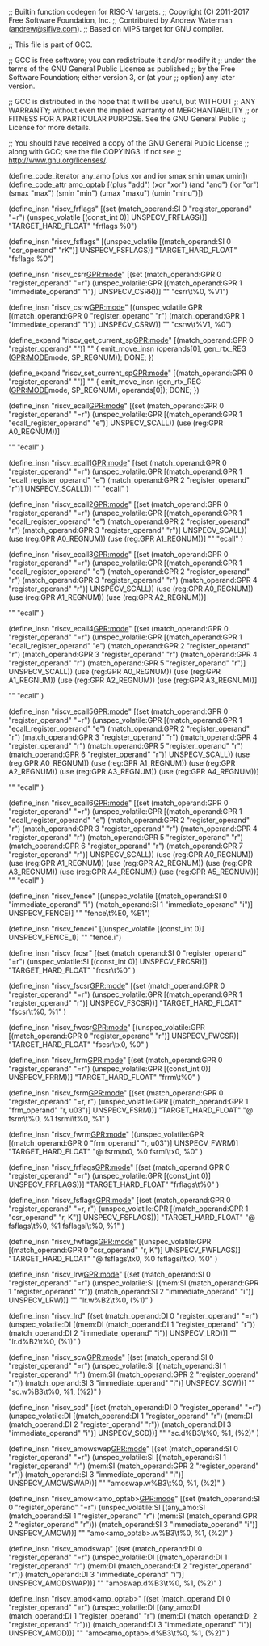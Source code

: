 ;; Builtin function codegen for RISC-V targets.
;; Copyright (C) 2011-2017 Free Software Foundation, Inc.
;; Contributed by Andrew Waterman (andrew@sifive.com).
;; Based on MIPS target for GNU compiler.

;; This file is part of GCC.

;; GCC is free software; you can redistribute it and/or modify it
;; under the terms of the GNU General Public License as published
;; by the Free Software Foundation; either version 3, or (at your
;; option) any later version.

;; GCC is distributed in the hope that it will be useful, but WITHOUT
;; ANY WARRANTY; without even the implied warranty of MERCHANTABILITY
;; or FITNESS FOR A PARTICULAR PURPOSE.  See the GNU General Public
;; License for more details.

;; You should have received a copy of the GNU General Public License
;; along with GCC; see the file COPYING3.  If not see
;; <http://www.gnu.org/licenses/>.

(define_code_iterator any_amo [plus xor and ior smax smin umax umin])
(define_code_attr amo_optab
  [(plus "add") (xor "xor") (and "and") (ior "or")
   (smax "max") (smin "min")  (umax "maxu") (umin "minu")])

(define_insn "riscv_frflags"
  [(set (match_operand:SI 0 "register_operand" "=r")
	(unspec_volatile [(const_int 0)] UNSPECV_FRFLAGS))]
  "TARGET_HARD_FLOAT"
  "frflags %0")

(define_insn "riscv_fsflags"
  [(unspec_volatile [(match_operand:SI 0 "csr_operand" "rK")] UNSPECV_FSFLAGS)]
  "TARGET_HARD_FLOAT"
  "fsflags %0")

(define_insn "riscv_csrr<GPR:mode>"
  [(set (match_operand:GPR 0 "register_operand" "=r")
        (unspec_volatile:GPR [(match_operand:GPR 1 "immediate_operand" "i")] UNSPECV_CSRR))]
  ""
  "csrr\t%0, %V1")

(define_insn "riscv_csrw<GPR:mode>"
  [(unspec_volatile:GPR [(match_operand:GPR 0 "register_operand" "r")
                        (match_operand:GPR 1 "immediate_operand" "i")] UNSPECV_CSRW)]
  ""
  "csrw\t%V1, %0")

(define_expand "riscv_get_current_sp<GPR:mode>"
  [(match_operand:GPR 0 "register_operand" "")]
  ""
{
  emit_move_insn (operands[0], gen_rtx_REG (<GPR:MODE>mode, SP_REGNUM));
  DONE;
})

(define_expand "riscv_set_current_sp<GPR:mode>"
  [(match_operand:GPR 0 "register_operand" "")]
  ""
{
  emit_move_insn (gen_rtx_REG (<GPR:MODE>mode, SP_REGNUM), operands[0]);
  DONE;
})

(define_insn "riscv_ecall<GPR:mode>"
  [(set (match_operand:GPR 0 "register_operand" "=r")
        (unspec_volatile:GPR [(match_operand:GPR 1 "ecall_register_operand" "e")] UNSPECV_SCALL))
   (use (reg:GPR A0_REGNUM))]

  ""
  "ecall"
)

(define_insn "riscv_ecall1<GPR:mode>"
  [(set (match_operand:GPR 0 "register_operand" "=r")
        (unspec_volatile:GPR [(match_operand:GPR 1 "ecall_register_operand" "e")
			     (match_operand:GPR 2 "register_operand" "r")] UNSPECV_SCALL))]
  ""
  "ecall"
)

(define_insn "riscv_ecall2<GPR:mode>"
  [(set (match_operand:GPR 0 "register_operand" "=r")
        (unspec_volatile:GPR [(match_operand:GPR 1 "ecall_register_operand" "e")
			     (match_operand:GPR 2 "register_operand" "r")
			     (match_operand:GPR 3 "register_operand" "r")] UNSPECV_SCALL))
   (use (reg:GPR A0_REGNUM))
   (use (reg:GPR A1_REGNUM))]
  ""
  "ecall"
)

(define_insn "riscv_ecall3<GPR:mode>"
  [(set (match_operand:GPR 0 "register_operand" "=r")
        (unspec_volatile:GPR [(match_operand:GPR 1 "ecall_register_operand" "e")
			     (match_operand:GPR 2 "register_operand" "r")
			     (match_operand:GPR 3 "register_operand" "r")
			     (match_operand:GPR 4 "register_operand" "r")] UNSPECV_SCALL))
   (use (reg:GPR A0_REGNUM))
   (use (reg:GPR A1_REGNUM))
   (use (reg:GPR A2_REGNUM))]

  ""
  "ecall"
)

(define_insn "riscv_ecall4<GPR:mode>"
  [(set (match_operand:GPR 0 "register_operand" "=r")
        (unspec_volatile:GPR [(match_operand:GPR 1 "ecall_register_operand" "e")
			     (match_operand:GPR 2 "register_operand" "r")
			     (match_operand:GPR 3 "register_operand" "r")
			     (match_operand:GPR 4 "register_operand" "r")
			     (match_operand:GPR 5 "register_operand" "r")] UNSPECV_SCALL))
   (use (reg:GPR A0_REGNUM))
   (use (reg:GPR A1_REGNUM))
   (use (reg:GPR A2_REGNUM))
   (use (reg:GPR A3_REGNUM))]

  ""
  "ecall"
)

(define_insn "riscv_ecall5<GPR:mode>"
  [(set (match_operand:GPR 0 "register_operand" "=r")
        (unspec_volatile:GPR [(match_operand:GPR 1 "ecall_register_operand" "e")
			     (match_operand:GPR 2 "register_operand" "r")
			     (match_operand:GPR 3 "register_operand" "r")
			     (match_operand:GPR 4 "register_operand" "r")
			     (match_operand:GPR 5 "register_operand" "r")
			     (match_operand:GPR 6 "register_operand" "r")] UNSPECV_SCALL))
   (use (reg:GPR A0_REGNUM))
   (use (reg:GPR A1_REGNUM))
   (use (reg:GPR A2_REGNUM))
   (use (reg:GPR A3_REGNUM))
   (use (reg:GPR A4_REGNUM))]

  ""
  "ecall"
)

(define_insn "riscv_ecall6<GPR:mode>"
  [(set (match_operand:GPR 0 "register_operand" "=r")
        (unspec_volatile:GPR [(match_operand:GPR 1 "ecall_register_operand" "e")
			     (match_operand:GPR 2 "register_operand" "r")
			     (match_operand:GPR 3 "register_operand" "r")
			     (match_operand:GPR 4 "register_operand" "r")
			     (match_operand:GPR 5 "register_operand" "r")
			     (match_operand:GPR 6 "register_operand" "r")
			     (match_operand:GPR 7 "register_operand" "r")] UNSPECV_SCALL))
   (use (reg:GPR A0_REGNUM))
   (use (reg:GPR A1_REGNUM))
   (use (reg:GPR A2_REGNUM))
   (use (reg:GPR A3_REGNUM))
   (use (reg:GPR A4_REGNUM))
   (use (reg:GPR A5_REGNUM))]
  ""
  "ecall"
)

(define_insn "riscv_fence"
  [(unspec_volatile [(match_operand:SI 0 "immediate_operand" "i")
		     (match_operand:SI 1 "immediate_operand" "i")] UNSPECV_FENCE)]
  ""
  "fence\t%E0, %E1")

(define_insn "riscv_fencei"
  [(unspec_volatile [(const_int 0)] UNSPECV_FENCE_I)]
  ""
  "fence.i")

(define_insn "riscv_frcsr"
   [(set (match_operand:SI 0 "register_operand" "=r")
	 (unspec_volatile:SI [(const_int 0)] UNSPECV_FRCSR))]
  "TARGET_HARD_FLOAT"
  "frcsr\t%0"
)

(define_insn "riscv_fscsr<GPR:mode>"
  [(set (match_operand:GPR 0 "register_operand" "=r")
        (unspec_volatile:GPR [(match_operand:GPR 1 "register_operand" "r")] UNSPECV_FSCSR))]
  "TARGET_HARD_FLOAT"
  "fscsr\t%0, %1"
)

(define_insn "riscv_fwcsr<GPR:mode>"
  [(unspec_volatile:GPR [(match_operand:GPR 0 "register_operand" "r")] UNSPECV_FWCSR)]
  "TARGET_HARD_FLOAT"
  "fscsr\tx0, %0"
)

(define_insn "riscv_frrm<GPR:mode>"
   [(set (match_operand:GPR 0 "register_operand" "=r")
	 (unspec_volatile:GPR [(const_int 0)] UNSPECV_FRRM))]
  "TARGET_HARD_FLOAT"
  "frrm\t%0"
)

(define_insn "riscv_fsrm<GPR:mode>"
  [(set (match_operand:GPR 0 "register_operand" "=r, r")
        (unspec_volatile:GPR [(match_operand:GPR 1 "frm_operand" "r, u03")] UNSPECV_FSRM))]
  "TARGET_HARD_FLOAT"
  "@
   fsrm\t%0, %1
   fsrmi\t%0, %1"
)

(define_insn "riscv_fwrm<GPR:mode>"
  [(unspec_volatile:GPR [(match_operand:GPR 0 "frm_operand" "r, u03")] UNSPECV_FWRM)]
  "TARGET_HARD_FLOAT"
  "@
   fsrm\tx0, %0
   fsrmi\tx0, %0"
)

(define_insn "riscv_frflags<GPR:mode>"
  [(set (match_operand:GPR 0 "register_operand" "=r")
	(unspec_volatile:GPR [(const_int 0)] UNSPECV_FRFLAGS))]
  "TARGET_HARD_FLOAT"
  "frflags\t%0"
)

(define_insn "riscv_fsflags<GPR:mode>"
  [(set (match_operand:GPR 0 "register_operand" "=r, r")
        (unspec_volatile:GPR [(match_operand:GPR 1 "csr_operand" "r, K")] UNSPECV_FSFLAGS))]
  "TARGET_HARD_FLOAT"
  "@
   fsflags\t%0, %1
   fsflagsi\t%0, %1"
)

(define_insn "riscv_fwflags<GPR:mode>"
  [(unspec_volatile:GPR [(match_operand:GPR 0 "csr_operand" "r, K")] UNSPECV_FWFLAGS)]
  "TARGET_HARD_FLOAT"
  "@
   fsflags\tx0, %0
   fsflagsi\tx0, %0"
)

(define_insn "riscv_lrw<GPR:mode>"
  [(set (match_operand:SI 0 "register_operand" "=r")
        (unspec_volatile:SI [(mem:SI (match_operand:GPR 1 "register_operand" "r"))
			     (match_operand:SI 2 "immediate_operand" "i")] UNSPECV_LRW))]
  ""
  "lr.w%B2\t%0, (%1)"
)

(define_insn "riscv_lrd"
  [(set (match_operand:DI 0 "register_operand" "=r")
        (unspec_volatile:DI [(mem:DI (match_operand:DI 1 "register_operand" "r"))
			     (match_operand:DI 2 "immediate_operand" "i")] UNSPECV_LRD))]
  ""
  "lr.d%B2\t%0, (%1)"
)

(define_insn "riscv_scw<GPR:mode>"
  [(set (match_operand:SI 0 "register_operand" "=r")
        (unspec_volatile:SI [(match_operand:SI 1 "register_operand" "r")
			     (mem:SI (match_operand:GPR 2 "register_operand" "r"))
                             (match_operand:SI 3 "immediate_operand" "i")] UNSPECV_SCW))]
  ""
  "sc.w%B3\t%0, %1, (%2)"
)

(define_insn "riscv_scd"
  [(set (match_operand:DI 0 "register_operand" "=r")
        (unspec_volatile:DI [(match_operand:DI 1 "register_operand" "r")
			     (mem:DI (match_operand:DI 2 "register_operand" "r"))
                             (match_operand:DI 3 "immediate_operand" "i")] UNSPECV_SCD))]
  ""
  "sc.d%B3\t%0, %1, (%2)"
)

(define_insn "riscv_amowswap<GPR:mode>"
  [(set (match_operand:SI 0 "register_operand" "=r")
        (unspec_volatile:SI [(match_operand:SI 1 "register_operand" "r")
			     (mem:SI (match_operand:GPR 2 "register_operand" "r"))
                             (match_operand:SI 3 "immediate_operand" "i")] UNSPECV_AMOWSWAP))]
  ""
  "amoswap.w%B3\t%0, %1, (%2)"
)

(define_insn "riscv_amow<amo_optab><GPR:mode>"
  [(set (match_operand:SI 0 "register_operand" "=r")
        (unspec_volatile:SI [(any_amo:SI (match_operand:SI 1 "register_operand" "r")
			     		 (mem:SI (match_operand:GPR 2 "register_operand" "r")))
                             (match_operand:SI 3 "immediate_operand" "i")] UNSPECV_AMOW))]
  ""
  "amo<amo_optab>.w%B3\t%0, %1, (%2)"
)

(define_insn "riscv_amodswap"
  [(set (match_operand:DI 0 "register_operand" "=r")
        (unspec_volatile:DI [(match_operand:DI 1 "register_operand" "r")
			     (mem:DI (match_operand:DI 2 "register_operand" "r"))
                             (match_operand:DI 3 "immediate_operand" "i")] UNSPECV_AMODSWAP))]
  ""
  "amoswap.d%B3\t%0, %1, (%2)"
)


(define_insn "riscv_amod<amo_optab>"
  [(set (match_operand:DI 0 "register_operand" "=r")
        (unspec_volatile:DI [(any_amo:DI (match_operand:DI 1 "register_operand" "r")
			     		 (mem:DI (match_operand:DI 2 "register_operand" "r")))
                             (match_operand:DI 3 "immediate_operand" "i")] UNSPECV_AMOD))]
  ""
  "amo<amo_optab>.d%B3\t%0, %1, (%2)"
)
